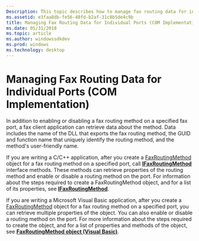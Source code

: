 ```yaml
---
Description: This topic describes how to manage fax routing data for individual ports in a Component Object Model (COM) implementation environment.
ms.assetid: e3faa8db-fe56-48fd-b2af-31c8b5de4c9b
title: Managing Fax Routing Data for Individual Ports (COM Implementation)
ms.date: 05/31/2018
ms.topic: article
ms.author: windowssdkdev
ms.prod: windows
ms.technology: desktop
---
```


# Managing Fax Routing Data for Individual Ports (COM Implementation)

In addition to enabling or disabling a fax routing method on a specified fax port, a fax client application can retrieve data about the method. Data includes the name of the DLL that exports the fax routing method, the GUID and function name that uniquely identify the routing method, and the method's user-friendly name.

If you are writing a C/C++ application, after you create a [FaxRoutingMethod](-mfax-faxroutingmethod.md) object for a fax routing method on a specified port, call [**IFaxRoutingMethod**](/windows/previous-versions/Faxcom/nn-faxcom-ifaxroutingmethod?branch=master) interface methods. These methods can retrieve properties of the routing method and enable or disable a routing method on the port. For information about the steps required to create a FaxRoutingMethod object, and for a list of its properties, see [**IFaxRoutingMethod**](/windows/previous-versions/Faxcom/nn-faxcom-ifaxroutingmethod?branch=master).

If you are writing a Microsoft Visual Basic application, after you create a [FaxRoutingMethod](-mfax-faxroutingmethod.md) object for a fax routing method on a specified port, you can retrieve multiple properties of the object. You can also enable or disable a routing method on the port. For more information about the steps required to create the object, and for a list of properties and methods of the object, see [**FaxRoutingMethod object (Visual Basic)**](-mfax-faxroutingmethod-object-visual-basic-.md).

 

 



